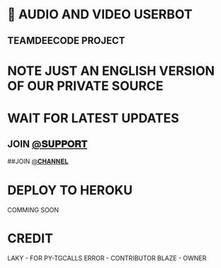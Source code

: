 # 📀 AUDIO AND VIDEO USERBOT

## TEAMDEECODE PROJECT

# NOTE JUST AN ENGLISH VERSION OF OUR PRIVATE SOURCE 

# WAIT FOR LATEST UPDATES

## JOIN [@𝐒𝐔𝐏𝐏𝐎𝐑𝐓](HTTPS://T.ME/DECODESUPPORT) 

##JOIN [@𝐂𝐇𝐀𝐍𝐍𝐄𝐋](HTTPS://T.ME/DEECODEBOTS) 

# DEPLOY TO HEROKU 

COMMING SOON

# CREDIT

LAKY - FOR PY-TGCALLS
ERROR - CONTRIBUTOR
BLAZE - OWNER

